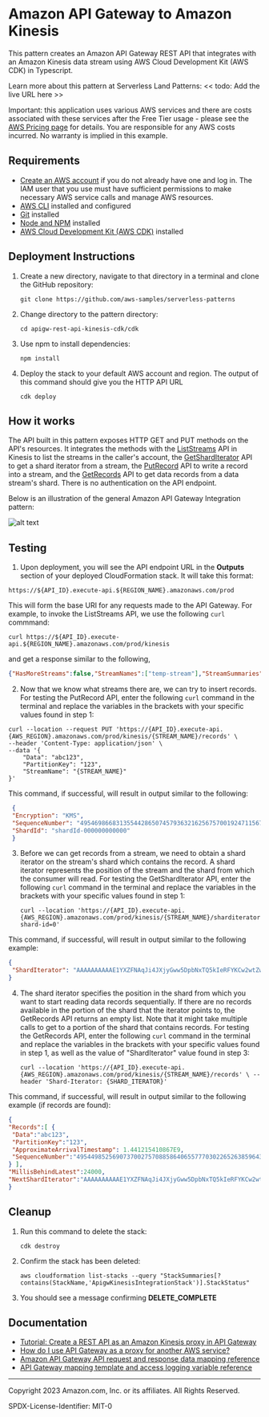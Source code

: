 # Amazon API Gateway to Amazon Kinesis 

This pattern creates an Amazon API Gateway REST API that integrates with an Amazon Kinesis data stream using AWS Cloud Development Kit (AWS CDK) in Typescript.

Learn more about this pattern at Serverless Land Patterns: << todo: Add the live URL here >>

Important: this application uses various AWS services and there are costs associated with these services after the Free Tier usage - please see the [AWS Pricing page](https://aws.amazon.com/pricing/) for details. You are responsible for any AWS costs incurred. No warranty is implied in this example.

## Requirements

* [Create an AWS account](https://portal.aws.amazon.com/gp/aws/developer/registration/index.html) if you do not already have one and log in. The IAM user that you use must have sufficient permissions to make necessary AWS service calls and manage AWS resources.
* [AWS CLI](https://docs.aws.amazon.com/cli/latest/userguide/install-cliv2.html) installed and configured
* [Git](https://git-scm.com/book/en/v2/Getting-Started-Installing-Git) installed
* [Node and NPM](https://nodejs.org/en/download) installed
* [AWS Cloud Development Kit (AWS CDK)](https://docs.aws.amazon.com/cdk/v2/guide/cli.html) installed

## Deployment Instructions

1. Create a new directory, navigate to that directory in a terminal and clone the GitHub repository:
    ``` 
    git clone https://github.com/aws-samples/serverless-patterns
    ```
1. Change directory to the pattern directory:
    ```
    cd apigw-rest-api-kinesis-cdk/cdk
    ```
1. Use npm to install dependencies:
    ```
    npm install
    ```
1. Deploy the stack to your default AWS account and region. The output of this command should give you the HTTP API URL
   ```
   cdk deploy
   ```
   
## How it works

The API built in this pattern exposes HTTP GET and PUT methods on the API's resources. It integrates the methods with the [ListStreams](https://docs.aws.amazon.com/kinesis/latest/APIReference/API_ListStreams.html) API in Kinesis to list the streams in the caller's account, the [GetShardIterator](https://docs.aws.amazon.com/kinesis/latest/APIReference/API_GetShardIterator.html) API to get a shard iterator from a stream, the [PutRecord](https://docs.aws.amazon.com/kinesis/latest/APIReference/API_PutRecord.html) API to write a record into a stream, and the [GetRecords](https://docs.aws.amazon.com/kinesis/latest/APIReference/API_GetRecords.html) API to get data records from a data stream's shard. There is no authentication on the API endpoint. 

Below is an illustration of the general Amazon API Gateway Integration pattern:

![alt text](https://github.com/MudassarBashir/serverless-patterns/blob/mmbashir-apigw-rest-api-kinesis-cdk/apigw-rest-api-kinesis-cdk/apigw-kinesis-architecture-diagram.png?raw=true)

## Testing

1. Upon deployment, you will see the API endpoint URL in the **Outputs** section of your deployed CloudFormation stack. It will take this format:

  ```
  https://${API_ID}.execute-api.${REGION_NAME}.amazonaws.com/prod
  ``` 
  This will form the base URI for any requests made to the API Gateway. For example, to invoke the ListStreams API, we use the following `curl` commmand:
```
curl https://${API_ID}.execute-api.${REGION_NAME}.amazonaws.com/prod/kinesis
```
and get a response similar to the following,
  ```json
  {"HasMoreStreams":false,"StreamNames":["temp-stream"],"StreamSummaries":[{"StreamARN":"arn:aws:kinesis:{AWS_REGION}:{AWS_ACCOUNT_NUMBER}:stream/temp-stream","StreamCreationTimestamp":1.681224803E9,"StreamModeDetails":{"StreamMode":"PROVISIONED"},"StreamName":"temp-stream","StreamStatus":"ACTIVE"}]}
  ```


2. Now that we know what streams there are, we can try to insert records. For testing the PutRecord API, enter the following `curl` command in the terminal and replace the variables in the brackets with your specific values found in step 1:
 
```
curl --location --request PUT 'https://{API_ID}.execute-api.{AWS_REGION}.amazonaws.com/prod/kinesis/{STREAM_NAME}/records' \
--header 'Content-Type: application/json' \
--data '{
    "Data": "abc123",
    "PartitionKey": "123",
    "StreamName": "{STREAM_NAME}"
}'
```
   This command, if successful, will result in output similar to the following:
    
  ```json
   {
   "Encryption": "KMS",
   "SequenceNumber": "49546986683135544286507457936321625675700192471156785154",
   "ShardId": "shardId-000000000000"
   }
  ```
  
3. Before we can get records from a stream, we need to obtain a shard iterator on the stream's shard which contains the record. A shard iterator represents the position of the stream and the shard from which the consumer will read. For testing the GetShardIterator API, enter the following `curl` command in the terminal and replace the variables in the brackets with your specific values found in step 1:

    ```
    curl --location 'https://{API_ID}.execute-api.{AWS_REGION}.amazonaws.com/prod/kinesis/{STREAM_NAME}/sharditerator?shard-id=0'
    ```
    
  This command, if successful, will result in output similar to the following example:
   ```json
   {
    "ShardIterator": "AAAAAAAAAAE1YXZFNAqJi4JXjyGww5DpbNxTQ5kIeRFYKCw2wtZw9zpAKMVolVf3IRN+lASki/fHs2PrDvjHb2Xl41bPojLmz0RlVrjOIoLFdjydDcVgkyF+ma+12RFFOtwXbIumDVTDYOHKx790TWoLCEBKR4RPbhtq0aOm7aTEegMpgi3t0VhpsYp7wB3KlLML31moO+ZKisMCInI0uEPNoxamBF3xysMrOZ/ZFR9fX/fYXk7SMg=="
}
   ```
   
4. The shard iterator specifies the position in the shard from which you want to start reading data records sequentially. If there are no records available in the portion of the shard that the iterator points to, the GetRecords API returns an empty list. Note that it might take multiple calls to get to a portion of the shard that contains records. For testing the GetRecords API, enter the following `curl` command in the terminal and replace the variables in the brackets with your specific values found in step 1, as well as the value of "ShardIterator" value found in step 3:

   ```
   curl --location 'https://{API_ID}.execute-api.{AWS_REGION}.amazonaws.com/prod/kinesis/{STREAM_NAME}/records' \ --header 'Shard-Iterator: {SHARD_ITERATOR}'
   ```

This command, if successful, will result in output similar to the following example (if records are found):
    
   ```json
   {
  "Records":[ {
    "Data":"abc123",
    "PartitionKey":"123",
    "ApproximateArrivalTimestamp": 1.441215410867E9,
    "SequenceNumber":"49544985256907370027570885864065577703022652638596431874"
  } ],
  "MillisBehindLatest":24000,
  "NextShardIterator":"AAAAAAAAAAE1YXZFNAqJi4JXjyGww5DpbNxTQ5kIeRFYKCw2wtZw9zpAKMVolVf3IRN+lASki/fHs2PrDvjHb2Xl41bPojLmz0RlVrjOIoLFdjydDcVgkyF+ma+12RFFOtwXbIumDVTDYOHKx790TWoLCEBKR4RPbhtq0aOm7aTEegMpgi3t0VhpsYp7wB3KlLML31moO+ZKisMCInI0uEPNoxamBF3xysMrOZ/ZFR9fX/fYXk7SMg=="
}
   ```
    
    
    
## Cleanup
 
1. Run this command to delete the stack:
    ```
    cdk destroy
    ```
2. Confirm the stack has been deleted:
    ```
    aws cloudformation list-stacks --query "StackSummaries[?contains(StackName,'ApigwKinesisIntegrationStack')].StackStatus"
    ```
 3. You should see a message confirming **DELETE_COMPLETE**
    
## Documentation

* [Tutorial: Create a REST API as an Amazon Kinesis proxy in API Gateway](https://docs.aws.amazon.com/apigateway/latest/developerguide/integrating-api-with-aws-services-kinesis.html)
* [How do I use API Gateway as a proxy for another AWS service?](https://repost.aws/knowledge-center/api-gateway-proxy-integrate-service)
* [Amazon API Gateway API request and response data mapping reference](https://docs.aws.amazon.com/apigateway/latest/developerguide/request-response-data-mappings.html)
* [API Gateway mapping template and access logging variable reference](https://docs.aws.amazon.com/apigateway/latest/developerguide/api-gateway-mapping-template-reference.html) 

----
Copyright 2023 Amazon.com, Inc. or its affiliates. All Rights Reserved.

SPDX-License-Identifier: MIT-0
